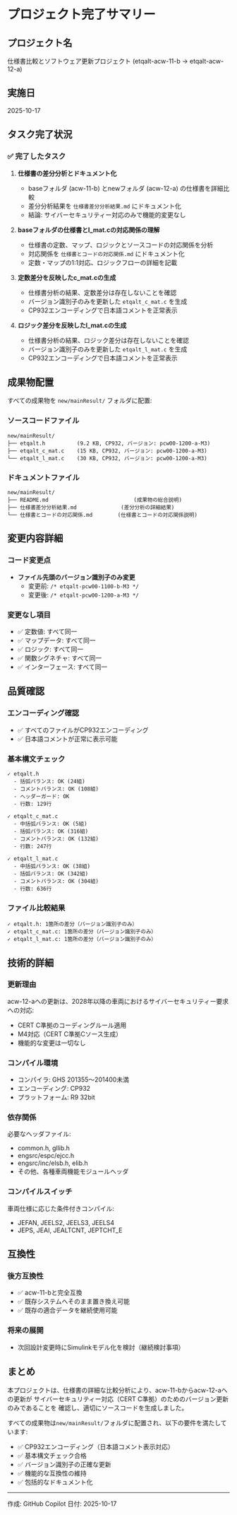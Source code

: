 # プロジェクト完了サマリー

## プロジェクト名
仕様書比較とソフトウェア更新プロジェクト (etqalt-acw-11-b → etqalt-acw-12-a)

## 実施日
2025-10-17

## タスク完了状況

### ✅ 完了したタスク

1. **仕様書の差分分析とドキュメント化**
   - baseフォルダ (acw-11-b) とnewフォルダ (acw-12-a) の仕様書を詳細比較
   - 差分分析結果を `仕様書差分分析結果.md` にドキュメント化
   - 結論: サイバーセキュリティー対応のみで機能的変更なし

2. **baseフォルダの仕様書とl_mat.cの対応関係の理解**
   - 仕様書の定数、マップ、ロジックとソースコードの対応関係を分析
   - 対応関係を `仕様書とコードの対応関係.md` にドキュメント化
   - 定数・マップの1:1対応、ロジックフローの詳細を記載

3. **定数差分を反映したc_mat.cの生成**
   - 仕様書分析の結果、定数差分は存在しないことを確認
   - バージョン識別子のみを更新した `etqalt_c_mat.c` を生成
   - CP932エンコーディングで日本語コメントを正常表示

4. **ロジック差分を反映したl_mat.cの生成**
   - 仕様書分析の結果、ロジック差分は存在しないことを確認
   - バージョン識別子のみを更新した `etqalt_l_mat.c` を生成
   - CP932エンコーディングで日本語コメントを正常表示

## 成果物配置

すべての成果物を `new/mainResult/` フォルダに配置:

### ソースコードファイル
```
new/mainResult/
├── etqalt.h          (9.2 KB, CP932, バージョン: pcw00-1200-a-M3)
├── etqalt_c_mat.c    (15 KB, CP932, バージョン: pcw00-1200-a-M3)
└── etqalt_l_mat.c    (30 KB, CP932, バージョン: pcw00-1200-a-M3)
```

### ドキュメントファイル
```
new/mainResult/
├── README.md                           (成果物の総合説明)
├── 仕様書差分分析結果.md              (差分分析の詳細結果)
└── 仕様書とコードの対応関係.md        (仕様書とコードの対応関係説明)
```

## 変更内容詳細

### コード変更点
- **ファイル先頭のバージョン識別子のみ変更**
  - 変更前: `/* etqalt-pcw00-1100-b-M3 */`
  - 変更後: `/* etqalt-pcw00-1200-a-M3 */`

### 変更なし項目
- ✅ 定数値: すべて同一
- ✅ マップデータ: すべて同一
- ✅ ロジック: すべて同一
- ✅ 関数シグネチャ: すべて同一
- ✅ インターフェース: すべて同一

## 品質確認

### エンコーディング確認
- ✅ すべてのファイルがCP932エンコーディング
- ✅ 日本語コメントが正常に表示可能

### 基本構文チェック
```
✓ etqalt.h
  - 括弧バランス: OK (24組)
  - コメントバランス: OK (108組)
  - ヘッダーガード: OK
  - 行数: 129行

✓ etqalt_c_mat.c
  - 中括弧バランス: OK (5組)
  - 括弧バランス: OK (316組)
  - コメントバランス: OK (132組)
  - 行数: 247行

✓ etqalt_l_mat.c
  - 中括弧バランス: OK (38組)
  - 括弧バランス: OK (342組)
  - コメントバランス: OK (304組)
  - 行数: 636行
```

### ファイル比較結果
```
✓ etqalt.h: 1箇所の差分（バージョン識別子のみ）
✓ etqalt_c_mat.c: 1箇所の差分（バージョン識別子のみ）
✓ etqalt_l_mat.c: 1箇所の差分（バージョン識別子のみ）
```

## 技術的詳細

### 更新理由
acw-12-aへの更新は、2028年以降の車両におけるサイバーセキュリティー要求への対応:
- CERT C準拠のコーディングルール適用
- M4対応（CERT C準拠Cソース生成）
- 機能的な変更は一切なし

### コンパイル環境
- コンパイラ: GHS 201355～201400未満
- エンコーディング: CP932
- プラットフォーム: R9 32bit

### 依存関係
必要なヘッダファイル:
- common.h, gllib.h
- engsrc/espc/ejcc.h
- engsrc/inc/elsb.h, elib.h
- その他、各種車両機能モジュールヘッダ

### コンパイルスイッチ
車両仕様に応じた条件付きコンパイル:
- JEFAN, JEELS2, JEELS3, JEELS4
- JEPS, JEAI, JEALTCNT, JEPTCHT_E

## 互換性

### 後方互換性
- ✅ acw-11-bと完全互換
- ✅ 既存システムへそのまま置き換え可能
- ✅ 既存の適合データを継続使用可能

### 将来の展開
- 次回設計変更時にSimulinkモデル化を検討（継続検討事項）

## まとめ

本プロジェクトは、仕様書の詳細な比較分析により、acw-11-bからacw-12-aへの更新が
サイバーセキュリティー対応（CERT C準拠）のためのバージョン更新のみであることを
確認し、適切にソースコードを生成しました。

すべての成果物は`new/mainResult/`フォルダに配置され、以下の要件を満たしています:
- ✅ CP932エンコーディング（日本語コメント表示対応）
- ✅ 基本構文チェック合格
- ✅ バージョン識別子の正確な更新
- ✅ 機能的な互換性の維持
- ✅ 包括的なドキュメント化

---
作成: GitHub Copilot
日付: 2025-10-17
